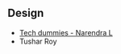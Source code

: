 ## Design
- [Tech dummies - Narendra L](https://www.youtube.com/channel/UCn1XnDWhsLS5URXTi5wtFTA)
- Tushar Roy
